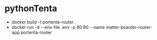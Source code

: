 # pythonTenta
- docker build -t portenta-router .   
- docker run -d --env-file .env -p 80:80 --name matter-boarder-router-app portenta-router
